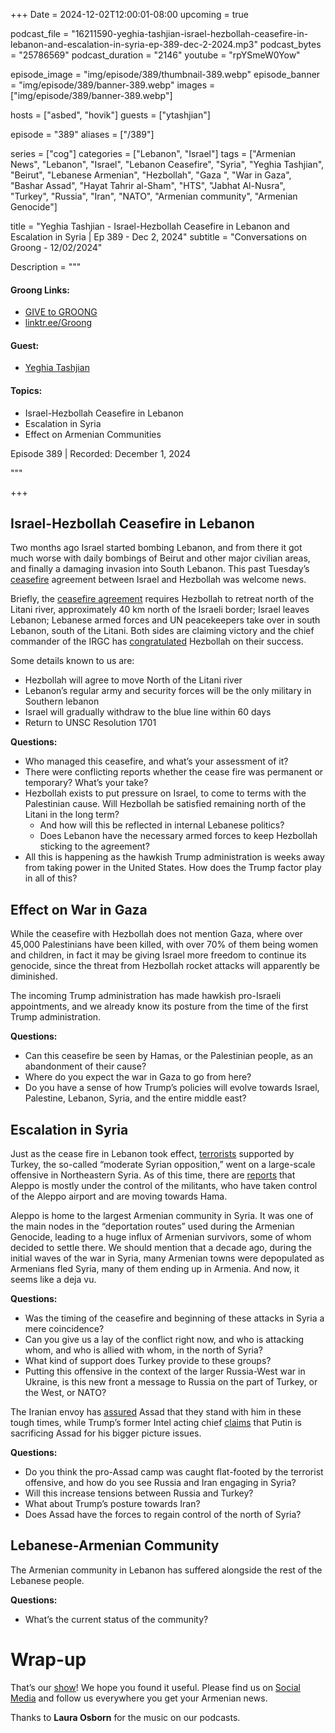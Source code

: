 +++
Date = 2024-12-02T12:00:01-08:00
upcoming = true

podcast_file = "16211590-yeghia-tashjian-israel-hezbollah-ceasefire-in-lebanon-and-escalation-in-syria-ep-389-dec-2-2024.mp3"
podcast_bytes = "25786569"
podcast_duration = "2146"
youtube = "rpYSmeW0Yow"

episode_image = "img/episode/389/thumbnail-389.webp"
episode_banner = "img/episode/389/banner-389.webp"
images = ["img/episode/389/banner-389.webp"]

hosts = ["asbed", "hovik"]
guests = ["ytashjian"]

episode = "389"
aliases = ["/389"]

series = ["cog"]
categories = ["Lebanon", "Israel"]
tags = ["Armenian News", "Lebanon", "Israel", "Lebanon Ceasefire", "Syria", "Yeghia Tashjian", "Beirut", "Lebanese Armenian", "Hezbollah", "Gaza ", "War in Gaza", "Bashar Assad", "Hayat Tahrir al-Sham", "HTS", "Jabhat Al-Nusra", "Turkey", "Russia", "Iran", "NATO", "Armenian community", "Armenian Genocide"]

title = "Yeghia Tashjian - Israel-Hezbollah Ceasefire in Lebanon and Escalation in Syria | Ep 389 - Dec 2, 2024"
subtitle = "Conversations on Groong - 12/02/2024"

Description = """

#### Groong Links:
* [GIVE to GROONG](https://podcasts.groong.org/donate)
* [linktr.ee/Groong](https://linktr.ee/groong)

#### Guest:
* [Yeghia Tashjian](/guest/ytashjian)

#### Topics:
* Israel-Hezbollah Ceasefire in Lebanon
* Escalation in Syria
* Effect on Armenian Communities


Episode 389 | Recorded: December 1, 2024

"""

+++

## Israel-Hezbollah Ceasefire in Lebanon

Two months ago Israel started bombing Lebanon, and from there it got much worse with daily bombings of Beirut and other major civilian areas, and finally a damaging invasion into South Lebanon. This past Tuesday’s [ceasefire](https://www.cnn.com/2024/11/27/middleeast/visual-guide-map-israel-hezbollahs-ceasefire-intl-dg) agreement between Israel and Hezbollah was welcome news.

Briefly, the [ceasefire agreement](https://podcasts.groong.org/img/episode/389/israel-hezbollah-ceasefire-UNSCR-1701.pdf) requires Hezbollah to retreat north of the Litani river, approximately 40 km north of the Israeli border; Israel leaves Lebanon; Lebanese armed forces and UN peacekeepers take over in south Lebanon, south of the Litani. Both sides are claiming victory and the chief commander of the IRGC has [congratulated](https://x.com/MehrnewsCom/status/1862067648495788218) Hezbollah on their success.

Some details known to us are:
* Hezbollah will agree to move North of the Litani river
* Lebanon’s regular army and security forces will be the only military in Southern lebanon
* Israel will gradually withdraw to the blue line within 60 days
* Return to UNSC Resolution 1701 

**Questions:**
* Who managed this ceasefire, and what’s your assessment of it?
* There were conflicting reports whether the cease fire was permanent or temporary? What’s your take?
* Hezbollah exists to put pressure on Israel, to come to terms with the Palestinian cause. Will Hezbollah be satisfied remaining north of the Litani in the long term?
    * And how will this be reflected in internal Lebanese politics?
    * Does Lebanon have the necessary armed forces to keep Hezbollah sticking to the agreement?
* All this is happening as the hawkish Trump administration is weeks away from taking power in the United States. How does the Trump factor play in all of this?


## Effect on War in Gaza

While the ceasefire with Hezbollah does not mention Gaza, where over 45,000 Palestinians have been killed, with over 70% of them being women and children, in fact it may be giving Israel more freedom to continue its genocide, since the threat from Hezbollah rocket attacks will apparently be diminished.

The incoming Trump administration has made hawkish pro-Israeli appointments, and we already know its posture from the time of the first Trump administration.

**Questions:**
* Can this ceasefire be seen by Hamas, or the Palestinian people, as an abandonment of their cause?
* Where do you expect the war in Gaza to go from here?
* Do you have a sense of how Trump’s policies will evolve towards Israel, Palestine, Lebanon, Syria, and the entire middle east?


## Escalation in Syria

Just as the cease fire in Lebanon took effect, [terrorists](https://www.csis.org/programs/former-programs/warfare-irregular-threats-and-terrorism-program-archives/terrorism-backgrounders/hayat-tahrir) supported by Turkey, the so-called “moderate Syrian opposition,” went on a large-scale offensive in Northeastern Syria. As of this time, there are [reports](https://www.washingtonpost.com/world/2024/12/01/syria-rebels-assad-aleppo-hama/) that Aleppo is mostly under the control of the militants, who have taken control of the Aleppo airport and are moving towards Hama. 

Aleppo is home to the largest Armenian community in Syria. It was one of the main nodes in the “deportation routes” used during the Armenian Genocide, leading to a huge influx of Armenian survivors, some of whom decided to settle there. We should mention that a decade ago, during the initial waves of the war in Syria, many Armenian towns were depopulated as Armenians fled Syria, many of them ending up in Armenia. And now, it seems like a deja vu. 

**Questions:**
* Was the timing of the ceasefire and beginning of these attacks in Syria a mere coincidence?
* Can you give us a lay of the conflict right now, and who is attacking whom, and who is allied with whom, in the north of Syria?
* What kind of support does Turkey provide to these groups?
* Putting this offensive in the context of the larger Russia-West war in Ukraine, is this new front a message to Russia on the part of Turkey, or the West, or NATO?

The Iranian envoy has [assured](https://www.washingtonpost.com/world/2024/12/01/syria-rebels-assad-aleppo-hama/#link-QIWNC3J5U5BNZPEHTW3PFUCVRQ) Assad that they stand with him in these tough times, while Trump’s former Intel acting chief [claims](https://www.newsweek.com/putin-letting-syrian-rebels-overthrow-assad-ex-trump-intel-chief-1993662) that Putin is sacrificing Assad for his bigger picture issues.

**Questions:**
* Do you think the pro-Assad camp was caught flat-footed by  the terrorist offensive, and how do you see Russia and Iran engaging in Syria?
* Will this increase tensions between Russia and Turkey?
* What about Trump’s posture towards Iran?
* Does Assad have the forces to regain control of the north of Syria?


## Lebanese-Armenian Community

The Armenian community in Lebanon has suffered alongside the rest of the Lebanese people.

**Questions:**
* What’s the current status of the community?


# Wrap-up

That’s our [show](https://podcasts.groong.org/)! We hope you found it useful. Please find us on [Social Media](https://linktr.ee/groong) and follow us everywhere you get your Armenian news.

Thanks to **Laura Osborn** for the music on our podcasts.

